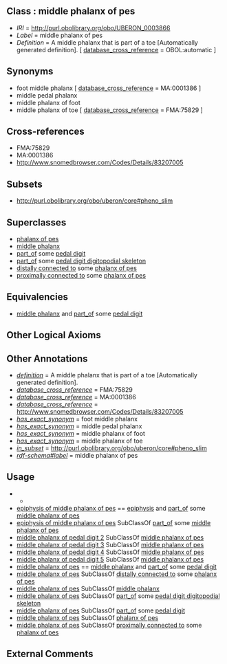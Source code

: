 
## Class : middle phalanx of pes

 * *IRI* = http://purl.obolibrary.org/obo/UBERON_0003866
 * *Label* = middle phalanx of pes
 * *Definition* = A middle phalanx that is part of a toe [Automatically generated definition]. [ [database_cross_reference](../../ef/oboInOwl#hasDbXref.md) = OBOL:automatic ]

## Synonyms

 * foot middle phalanx [ [database_cross_reference](../../ef/oboInOwl#hasDbXref.md) = MA:0001386 ]
 * middle pedal phalanx
 * middle phalanx of foot
 * middle phalanx of toe [ [database_cross_reference](../../ef/oboInOwl#hasDbXref.md) = FMA:75829 ]

## Cross-references

 * FMA:75829
 * MA:0001386
 * http://www.snomedbrowser.com/Codes/Details/83207005

## Subsets

 * http://purl.obolibrary.org/obo/uberon/core#pheno_slim

## Superclasses

 * [phalanx of pes](../../UBERON/49/UBERON_0001449.md)
 * [middle phalanx](../../UBERON/01/UBERON_0004301.md)
 * [part_of](../../BFO/50/BFO_0000050.md) some [pedal digit](../../UBERON/66/UBERON_0001466.md)
 * [part_of](../../BFO/50/BFO_0000050.md) some [pedal digit digitopodial skeleton](../../UBERON/66/UBERON_5101466.md)
 * [distally connected to](../../core#distally/to/core#distally_connected_to.md) some [phalanx of pes](../../UBERON/49/UBERON_0001449.md)
 * [proximally connected to](../../core#proximally/to/core#proximally_connected_to.md) some [phalanx of pes](../../UBERON/49/UBERON_0001449.md)

## Equivalencies

 * [middle phalanx](../../UBERON/01/UBERON_0004301.md) and [part_of](../../BFO/50/BFO_0000050.md) some [pedal digit](../../UBERON/66/UBERON_0001466.md)

## Other Logical Axioms


## Other Annotations

 * *[definition](../../IAO/15/IAO_0000115.md)* = A middle phalanx that is part of a toe [Automatically generated definition].
 * *[database_cross_reference](../../ef/oboInOwl#hasDbXref.md)* = FMA:75829
 * *[database_cross_reference](../../ef/oboInOwl#hasDbXref.md)* = MA:0001386
 * *[database_cross_reference](../../ef/oboInOwl#hasDbXref.md)* = http://www.snomedbrowser.com/Codes/Details/83207005
 * *[has_exact_synonym](../../ym/oboInOwl#hasExactSynonym.md)* = foot middle phalanx
 * *[has_exact_synonym](../../ym/oboInOwl#hasExactSynonym.md)* = middle pedal phalanx
 * *[has_exact_synonym](../../ym/oboInOwl#hasExactSynonym.md)* = middle phalanx of foot
 * *[has_exact_synonym](../../ym/oboInOwl#hasExactSynonym.md)* = middle phalanx of toe
 * *[in_subset](../../et/oboInOwl#inSubset.md)* = http://purl.obolibrary.org/obo/uberon/core#pheno_slim
 * *[rdf-schema#label](../../el/rdf-schema#label.md)* = middle phalanx of pes

## Usage

 * -
 * [epiphysis of middle phalanx of pes](../../UBERON/75/UBERON_0011975.md) == [epiphysis](../../UBERON/37/UBERON_0001437.md) and [part_of](../../BFO/50/BFO_0000050.md) some [middle phalanx of pes](../../UBERON/66/UBERON_0003866.md)
 * [epiphysis of middle phalanx of pes](../../UBERON/75/UBERON_0011975.md) SubClassOf [part_of](../../BFO/50/BFO_0000050.md) some [middle phalanx of pes](../../UBERON/66/UBERON_0003866.md)
 * [middle phalanx of pedal digit 2](../../UBERON/24/UBERON_0004324.md) SubClassOf [middle phalanx of pes](../../UBERON/66/UBERON_0003866.md)
 * [middle phalanx of pedal digit 3](../../UBERON/25/UBERON_0004325.md) SubClassOf [middle phalanx of pes](../../UBERON/66/UBERON_0003866.md)
 * [middle phalanx of pedal digit 4](../../UBERON/26/UBERON_0004326.md) SubClassOf [middle phalanx of pes](../../UBERON/66/UBERON_0003866.md)
 * [middle phalanx of pedal digit 5](../../UBERON/27/UBERON_0004327.md) SubClassOf [middle phalanx of pes](../../UBERON/66/UBERON_0003866.md)
 * [middle phalanx of pes](../../UBERON/66/UBERON_0003866.md) == [middle phalanx](../../UBERON/01/UBERON_0004301.md) and [part_of](../../BFO/50/BFO_0000050.md) some [pedal digit](../../UBERON/66/UBERON_0001466.md)
 * [middle phalanx of pes](../../UBERON/66/UBERON_0003866.md) SubClassOf [distally connected to](../../core#distally/to/core#distally_connected_to.md) some [phalanx of pes](../../UBERON/49/UBERON_0001449.md)
 * [middle phalanx of pes](../../UBERON/66/UBERON_0003866.md) SubClassOf [middle phalanx](../../UBERON/01/UBERON_0004301.md)
 * [middle phalanx of pes](../../UBERON/66/UBERON_0003866.md) SubClassOf [part_of](../../BFO/50/BFO_0000050.md) some [pedal digit digitopodial skeleton](../../UBERON/66/UBERON_5101466.md)
 * [middle phalanx of pes](../../UBERON/66/UBERON_0003866.md) SubClassOf [part_of](../../BFO/50/BFO_0000050.md) some [pedal digit](../../UBERON/66/UBERON_0001466.md)
 * [middle phalanx of pes](../../UBERON/66/UBERON_0003866.md) SubClassOf [phalanx of pes](../../UBERON/49/UBERON_0001449.md)
 * [middle phalanx of pes](../../UBERON/66/UBERON_0003866.md) SubClassOf [proximally connected to](../../core#proximally/to/core#proximally_connected_to.md) some [phalanx of pes](../../UBERON/49/UBERON_0001449.md)

## External Comments


